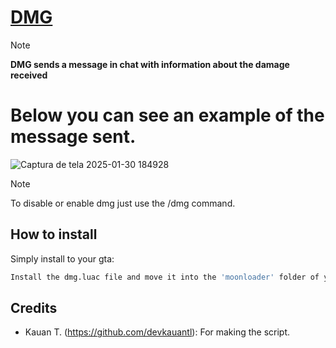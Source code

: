 # [DMG](https://github.com/devkauantl/DMG-SAMP)

> [!NOTE]  
> **DMG sends a message in chat with information about the damage received**

# Below you can see an example of the message sent.
![Captura de tela 2025-01-30 184928](https://github.com/user-attachments/assets/6a1c479b-6062-4802-92b4-d16460b2ebf4)

> [!NOTE]  
> To disable or enable dmg just use the /dmg command.

## How to install

Simply install to your gta:
```bash
Install the dmg.luac file and move it into the 'moonloader' folder of your gta.
```

## Credits
- Kauan T. (https://github.com/devkauantl): For making the script.
